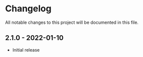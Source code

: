 # Changelog

All notable changes to this project will be documented in this file.


## 2.1.0 - 2022-01-10

- Initial release
